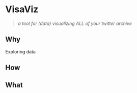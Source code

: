 # VisaViz

> _a tool for (data) visualizing ALL of your twitter archive_

## Why

Exploring data

## How

## What

